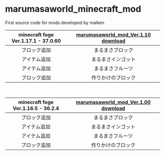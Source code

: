 # marumasaworld_minecraft_mod
First source code for mods developed by malken
<br>

|minecraft foge Ver.1.17.1 - 37.0.60|[marumasaworld_mod_Ver.1.10 download](https://github.com/malken21/malken21_items/blob/main/marumasaworld_mod_1.17.1.jar?raw=true)|
|:-----------:|:------------:|
|ブロック追加|まるまさブロック|
|アイテム追加|まるまさインゴット|
|アイテム追加|まるまさフルーツ|
|ブロック追加|作りかけのブロック|

<br>

|minecraft foge Ver.1.16.5 - 36.2.4|[marumasaworld_mod_Ver.1.00 download](https://github.com/malken21/malken21_items/blob/main/marumasaworld_mod_1.16.5.jar?raw=true)|
|:-----------:|:------------:|
|ブロック追加|まるまさブロック|
|アイテム追加|まるまさインゴット|
|アイテム追加|まるまさフルーツ|
|ブロック追加|作りかけのブロック|
